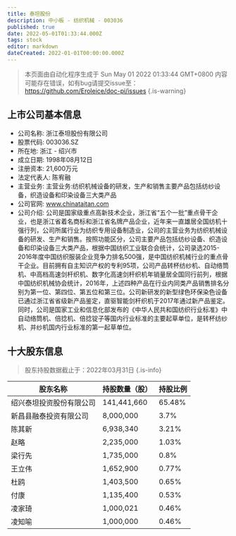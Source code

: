 ```yaml
---
title: 泰坦股份
description: 中小板 - 纺织机械 - 003036
published: true
date: 2022-05-01T01:33:44.000Z
tags: stock
editor: markdown
dateCreated: 2022-01-01T00:00:00.000Z
---
```


> 本页面由自动化程序生成于 Sun May 01 2022 01:33:44 GMT+0800
> 内容可能存在错误，如有bug请提交issue至：https://github.com/Eroleice/doc-pi/issues
{.is-warning}

## 上市公司基本信息
- 公司名称: 浙江泰坦股份有限公司
- 股票代码: 003036.SZ
- 所在地: 浙江 - 绍兴市
- 成立日期: 1998年08月12日
- 注册资本: 21,600万元
- 法定代表人: 陈宥融
- 主营业务: 主营业务:纺织机械设备的研发，生产和销售主要产品包括纺纱设备，织造设备和印染设备三大类产品
- 公司官网: www.chinataitan.com
- 公司介绍: 公司是国家级重点高新技术企业，浙江省“五个一批”重点骨干企业，也是浙江省着名商标和浙江省名牌产品企业，近年来一直雄居全国纺机十强行列，公司所属行业为纺织专用设备制造业，公司的主营业务为纺织机械设备的研发、生产和销售。按照功能区分，公司主要产品包括纺纱设备、织造设备和印染设备三大类产品，根据中国纺织工业联合会统计，公司录选2015-2016年度中国纺织服装企业竞争力排名500强，是中国纺织机械行业的重点骨干企业。目前拥有自主知识产权的专利95项，公司产品转杯纺纱机、自动络筒机、中高档高速剑杆织机、数字化高速剑杆织机年销量居全国同行前列，根据中国纺织机械协会统计，2016年，上述四种产品在行业内同类产品销售排名分别为第一位、第四位、第五位和第三位。公司新研发的新型绿色环保染色设备已通过浙江省省级新产品鉴定，直驱智能剑杆织机于2017年通过新产品鉴定。同时，公司是国家工业和信息化部发布的《中华人民共和国纺织行业标准》中自动络筒机、倍捻机、倍捻锭子等国内行业标准的主要起草单位，是转杯纺纱机、并纱机国内行业标准的第一起草单位。


## 十大股东信息
> 股东持股数据截止于：2022年03月31日
{.is-info}

| 股东名称 | 持股数量（股） | 持股比例 |
| --- | --- | --- |
| 绍兴泰坦投资股份有限公司 | 141,441,660 | 65.48% |
| 新昌县融泰投资有限公司 | 8,000,000 | 3.7% |
| 陈其新 | 6,938,340 | 3.21% |
| 赵略 | 2,235,000 | 1.03% |
| 梁行先 | 1,735,000 | 0.8% |
| 王立伟 | 1,652,900 | 0.77% |
| 杜鸥 | 1,403,500 | 0.65% |
| 付康 | 1,135,400 | 0.53% |
| 凌家琦 | 1,000,021 | 0.46% |
| 凌知喻 | 1,000,000 | 0.46% |




